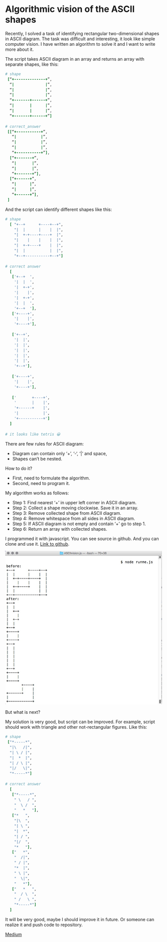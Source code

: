 # Algorithmic vision of the ASCII shapes

Recently, I solved a task of identifying rectangular two-dimensional shapes in ASCII diagram. The task was difficult and interesting, it look like simple computer vision. I have written an algorithm to solve it and I want to write more about it.

The script takes ASCII diagram in an array and returns an array with separate shapes, like this:

```ruby
# shape
 [“+--------------+”,
  “|              |”,
  “|              |”,
  “|              |”,
  “+-------+------+”,
  “|       |      |”,
  “|       |      |”,
  “+-------+------+”]

# correct_answer
 [[“+-----------+”,
   “|           |”,
   “|           |”,
   “|           |”,
   “+-----------+”],
  [“+-------+”,
   “|       |”,
   “|       |”,
   “+-------+”],
  [“+------+”,
   “|      |”,
   “|      |”,
   “+------+”],
 ]
```

And the script can identify different shapes like this:

```ruby
# shape 
  [ "+--+      +----+--+",
    "|  |      |    |  |",
    "|  +-+----+----+  |",
    "|    |    |    |  |",
    "|  +-+----+    |  |",
    "|  |           |  |",
    "+--+-----------+--+"]

# correct answer
  [
   ['+--+  ',
    '|  |  ',
    '|  +-+',
    '|    |',
    '|  +-+',
    '|  |  ',
    '+--+  '],
   ['+----+',
    '|    |',
    '+----+'],
   
   ['+--+',
    '|  |',
    '|  |',
    '|  |',
    '|  |',
    '|  |',
    '+--+'],
   
   ['+----+',
    '|    |',
    '+----+'],
   
   ['       +----+',
    '       |    |',
    '+------+    |',
    '|           |',
    '+-----------+']
  ]

# it looks like tetris 😀
```

There are few rules for ASCII diagram:

* Diagram can contain only ‘+’, ‘-‘, ‘|‘ and space,
* Shapes can’t be nested.

How to do it?

* First, need to formulate the algorithm.
* Second, need to program it.

My algorithm works as follows:

* Step 1: Find nearest ‘+’ in upper left corner in ASCII diagram.
* Step 2: Collect a shape moving clockwise. Save it in an array.
* Step 3: Remove collected shape from ASCII diagram.
* Step 4: Remove whitespace from all sides in ASCII diagram.
* Step 5: If ASCII diagram is not empty and contain ‘+’ go to step 1.
* Step 6: Return an array with collected shapes.

I programmed it with javascript. You can see source in github. And you can clone and use it. [Link to github](https://github.com/kopylovvlad/ASCIIvision.js).

![image01](image01.jpeg)

But what is next?

My solution is very good, but script can be improved. For example, script should work with triangle and other not-rectangular figures. Like this:

```ruby
# shape
 ["*-----*",
  "|\   /|",
  "| \ / |",
  "|  *  |",
  "| / \ |",
  "|/   \|",
  "*-----*"]

# correct answer
  [
   ["*-----*",
    " \   / ",
    "  \ /  ",
    "   *   "],
   ["*   ",
    "|\  ",
    "| \ ",
    "|  *",
    "| / ",
    "|/  ",
    "*   "],
   ["   *",
    "  /|",
    " / |",
    "*  |",
    " \ |",
    "  \|",
    "   *"],
   ["   *   ",
    "  / \  ",
    " /   \ ",
    "*-----*"]
  ]
```

It will be very good, maybe I should improve it in future. Or someone can realize it and push code to repository.

[Medium](https://kopilov-vlad.medium.com/algorithmic-vision-of-the-ascii-shapes-7cc5c4b017ee)
